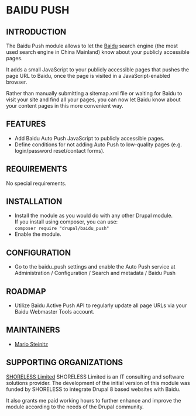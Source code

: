 BAIDU PUSH
==========

INTRODUCTION
------------

The Baidu Push module allows to let the [Baidu](https://www.baidu.com) search
engine (the most used search engine in China Mainland) know about your
publicly accessible pages.

It adds a small JavaScript to your publicly accessible pages that pushes the
page URL to Baidu, once the page is visited in a JavaScript-enabled browser.

Rather than manually submitting a sitemap.xml file or waiting for Baidu to
visit your site and find all your pages, you can now let Baidu know about your
content pages in this more convenient way.


FEATURES
--------

  * Add Baidu Auto Push JavaScript to publicly accessible pages.
  * Define conditions for not adding Auto Push to low-quality pages
    (e.g. login/password reset/contact forms).


REQUIREMENTS
------------

No special requirements.


INSTALLATION
------------

  * Install the module as you would do with any other Drupal module.  
    If you install using composer, you can use:  
    `composer require "drupal/baidu_push"`  
  * Enable the module.  


CONFIGURATION
-------------

  * Go to the baidu_push settings and enable the Auto Push service at  
    Administration / Configuration / Search and metadata / Baidu Push  


ROADMAP
-------

  * Utilize Baidu Active Push API to regularly update all page URLs via your
    Baidu Webmaster Tools account.


MAINTAINERS
-----------

  * [Mario Steinitz](https://www.drupal.org/u/mario-steinitz)


SUPPORTING ORGANIZATIONS
------------------------

[SHORELESS Limited](https://www.drupal.org/shoreless-limited)
SHORELESS Limited is an IT consulting and software solutions provider. The
development of the initial version of this module was funded by SHORELESS to
integrate Drupal 8 based websites with Baidu.  

It also grants me paid working hours to further enhance and improve the module
according to the needs of the Drupal community.  
